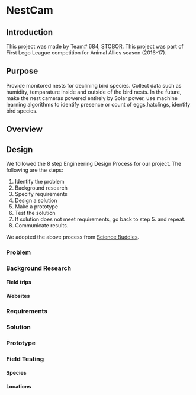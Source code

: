 # NestCam

## Introduction

This project was made by Team# 684, [STOBOR](http://www.stobor.club). This project was part of First Lego League competition for Animal Allies season (2016-17).

## Purpose

Provide monitored nests for declining bird species. Collect data such as humidity, temparature inside and outside of the bird nests. In the future, make the nest cameras powered entirely by Solar power, use machine learning algorithms to identify presence or count of eggs,hatclings, identify bird species.

## Overview

## Design

We followed the 8 step Engineering Design Process for our project. The following are the steps:

1. Identify the problem
2. Background research
3. Specify requirements
4. Design a solution
5. Make a prototype
6. Test the solution
7. If solution does not meet requirements, go back to step 5. and repeat.
8. Communicate results.

We adopted the above process from [Science Buddies](http://www.sciencebuddies.org/engineering-design-process/engineering-design-process-steps.shtml).

### Problem

### Background Research

#### Field trips

#### Websites

### Requirements

### Solution

### Prototype

### Field Testing

#### Species

#### Locations




